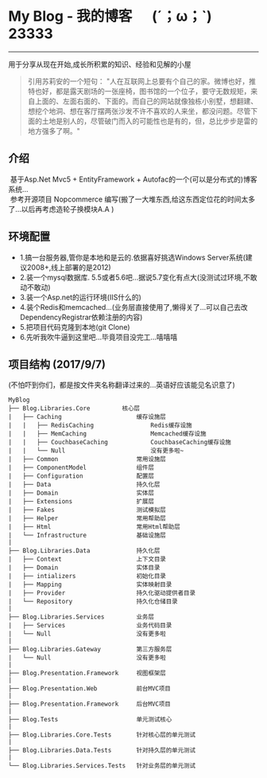 # My Blog - 我的博客 &nbsp;&nbsp;&nbsp;&nbsp; (´；ω；`)  23333
***
用于分享从现在开始,成长所积累的知识、经验和见解的小屋
> 引用苏莉安的一个短句： "人在互联网上总要有个自己的家。微博也好，推特也好，都是露天剧场的一张座椅，图书馆的一个位子，要守无数规矩，来自上面的、左面右面的、下面的。而自己的网站就像独栋小别墅，想翻建、想挖个地洞、想在客厅摆两张沙发不许不喜欢的人来坐，都没问题。尽管下面的土地是别人的，尽管破门而入的可能性也是有的，但，总比步步是雷的地方强多了啊。"

## 介绍
  基于Asp.Net Mvc5 + EntityFramework + Autofac的一个(可以是分布式的)博客系统... <br/>
  参考开源项目 Nopcommerce 编写(搬了一大堆东西,给这东西定位花的时间太多了...以后再考虑造轮子换模块A.A )

## 环境配置
* 1.搞一台服务器,管你是本地和是云的.依据喜好挑选Windows Server系统(建议2008+,线上部署的是2012)
* 2.装一个mysql数据库. 5.5或者5.6吧...据说5.7变化有点大(没测试过环境,不敢动不敢动)
* 3.装一个Asp.net的运行环境(IIS什么的)
* 4.装个Redis和memcached...(业务层直接使用了,懒得关了...可以自己去改DependencyRegistrar依赖注册的内容)
* 5.把项目代码克隆到本地(git Clone)
* 6.先听我吹牛逼到这里吧...毕竟项目没完工...嘻嘻嘻

## 项目结构 (2017/9/7)
(不怕吓到你们，都是按文件夹名称翻译过来的...英语好应该能见名识意了)
```
MyBlog 
├── Blog.Libraries.Core         核心层
|   ├── Caching                     缓存设施层
|   |   ├── RedisCaching                Redis缓存设施
|   |   ├── MemCaching                  Memcached缓存设施
|   |   ├── CouchbaseCaching            CouchbaseCaching缓存设施
|   |   └── Null                        没有更多啦~
|   ├── Common                      常用设施层
|   ├── ComponentModel              组件层
|   ├── Configuration               配置层
|   ├── Data                        持久化层
|   ├── Domain                      实体层
|   ├── Extensions                  扩展层
|   ├── Fakes                       测试模拟层
|   ├── Helper                      常用帮助层
|   ├── Html                        常用Html帮助层
|   └── Infrastructure              基础设施层
|    
├── Blog.Libraries.Data             持久化层
|   ├── Context                     上下文目录
|   ├── Domain                      实体目录
|   ├── intializers                 初始化目录
|   ├── Mapping                     实体映射目录
|   ├── Provider                    持久化驱动提供者目录
|   └── Repository                  持久化仓储目录
|    
├── Blog.Libraries.Services         业务层
|   ├── Services                    业务代码目录
|   └── Null                        没有更多啦
|    
├── Blog.Libraries.Gateway          第三方服务层
|   └── Null                        没有更多啦
|    
├── Blog.Presentation.Framework     视图框架层
|
├── Blog.Presentation.Web           前台MVC项目
|
├── Blog.Presentation.Framework     后台MVC项目
|
├── Blog.Tests                      单元测试核心
|
├── Blog.Libraries.Core.Tests       针对核心层的单元测试
|
├── Blog.Libraries.Data.Tests       针对持久层的单元测试
|
└── Blog.Libraries.Services.Tests   针对业务层的单元测试
```
